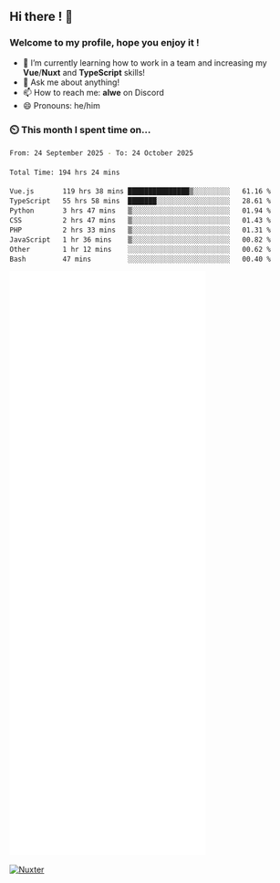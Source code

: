 ## Hi there ! 👋

### Welcome to my profile, hope you enjoy it !

- 🌱 I’m currently learning how to work in a team and increasing my **Vue**/**Nuxt** and **TypeScript** skills!
- 💬 Ask me about anything!
- 📫 How to reach me: **alwe** on Discord
- 😄 Pronouns: he/him

### ⏲️ This month I spent time on...

<!--START_SECTION:waka-->

```bash
From: 24 September 2025 - To: 24 October 2025

Total Time: 194 hrs 24 mins

Vue.js       119 hrs 38 mins ███████████████▒░░░░░░░░░   61.16 %
TypeScript   55 hrs 58 mins  ███████░░░░░░░░░░░░░░░░░░   28.61 %
Python       3 hrs 47 mins   ▒░░░░░░░░░░░░░░░░░░░░░░░░   01.94 %
CSS          2 hrs 47 mins   ▒░░░░░░░░░░░░░░░░░░░░░░░░   01.43 %
PHP          2 hrs 33 mins   ▒░░░░░░░░░░░░░░░░░░░░░░░░   01.31 %
JavaScript   1 hr 36 mins    ▒░░░░░░░░░░░░░░░░░░░░░░░░   00.82 %
Other        1 hr 12 mins    ░░░░░░░░░░░░░░░░░░░░░░░░░   00.62 %
Bash         47 mins         ░░░░░░░░░░░░░░░░░░░░░░░░░   00.40 %
```

<!--END_SECTION:waka-->

![Metrics](./github-metrics.svg)

[![Nuxter](https://nuxters.nuxt.com/card/zAlweNy26/og.png)](https://nuxters.nuxt.com/zAlweNy26)

